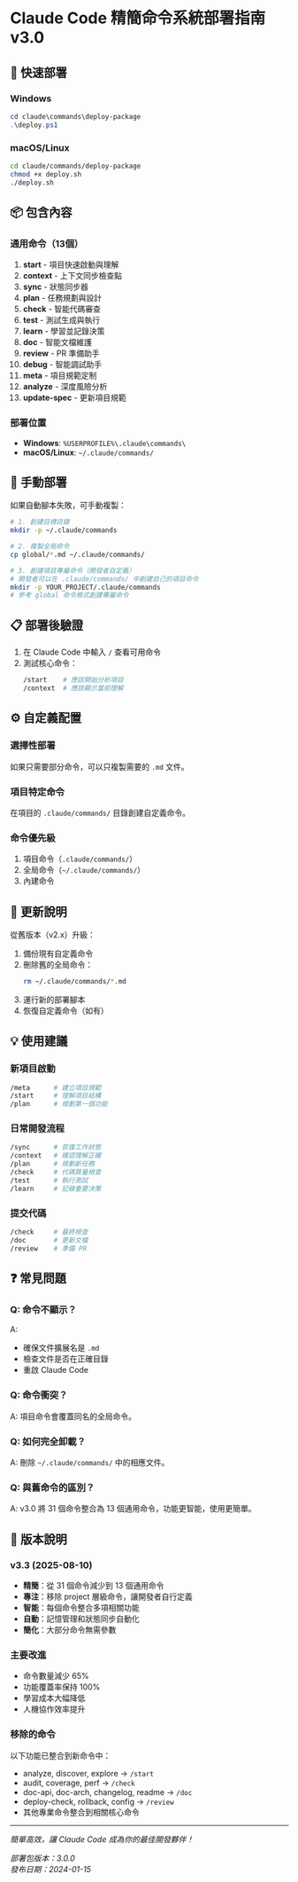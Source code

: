 # Claude Code 精簡命令系統部署指南 v3.0

## 🚀 快速部署

### Windows
```powershell
cd claude\commands\deploy-package
.\deploy.ps1
```

### macOS/Linux
```bash
cd claude/commands/deploy-package
chmod +x deploy.sh
./deploy.sh
```

## 📦 包含內容

### 通用命令（13個）
1. **start** - 項目快速啟動與理解
2. **context** - 上下文同步檢查點
3. **sync** - 狀態同步器
4. **plan** - 任務規劃與設計
5. **check** - 智能代碼審查
6. **test** - 測試生成與執行
7. **learn** - 學習並記錄決策
8. **doc** - 智能文檔維護
9. **review** - PR 準備助手
10. **debug** - 智能調試助手
11. **meta** - 項目規範定制
12. **analyze** - 深度風險分析
13. **update-spec** - 更新項目規範

### 部署位置
- **Windows**: `%USERPROFILE%\.claude\commands\`
- **macOS/Linux**: `~/.claude/commands/`

## 🔧 手動部署

如果自動腳本失敗，可手動複製：

```bash
# 1. 創建目標目錄
mkdir -p ~/.claude/commands

# 2. 複製全局命令
cp global/*.md ~/.claude/commands/

# 3. 創建項目專屬命令（開發者自定義）
# 開發者可以在 .claude/commands/ 中創建自己的項目命令
mkdir -p YOUR_PROJECT/.claude/commands
# 參考 global 命令格式創建專屬命令
```

## 📋 部署後驗證

1. 在 Claude Code 中輸入 `/` 查看可用命令
2. 測試核心命令：
   ```bash
   /start    # 應該開始分析項目
   /context  # 應該顯示當前理解
   ```

## ⚙️ 自定義配置

### 選擇性部署
如果只需要部分命令，可以只複製需要的 `.md` 文件。

### 項目特定命令
在項目的 `.claude/commands/` 目錄創建自定義命令。

### 命令優先級
1. 項目命令（`.claude/commands/`）
2. 全局命令（`~/.claude/commands/`）
3. 內建命令

## 🔄 更新說明

從舊版本（v2.x）升級：
1. 備份現有自定義命令
2. 刪除舊的全局命令：
   ```bash
   rm ~/.claude/commands/*.md
   ```
3. 運行新的部署腳本
4. 恢復自定義命令（如有）

## 💡 使用建議

### 新項目啟動
```bash
/meta      # 建立項目規範
/start     # 理解項目結構
/plan      # 規劃第一個功能
```

### 日常開發流程
```bash
/sync      # 恢復工作狀態
/context   # 確認理解正確
/plan      # 規劃新任務
/check     # 代碼質量檢查
/test      # 執行測試
/learn     # 記錄重要決策
```

### 提交代碼
```bash
/check     # 最終檢查
/doc       # 更新文檔
/review    # 準備 PR
```

## ❓ 常見問題

### Q: 命令不顯示？
A: 
- 確保文件擴展名是 `.md`
- 檢查文件是否在正確目錄
- 重啟 Claude Code

### Q: 命令衝突？
A: 項目命令會覆蓋同名的全局命令。

### Q: 如何完全卸載？
A: 刪除 `~/.claude/commands/` 中的相應文件。

### Q: 與舊命令的區別？
A: v3.0 將 31 個命令整合為 13 個通用命令，功能更智能，使用更簡單。

## 📝 版本說明

### v3.3 (2025-08-10)
- **精簡**：從 31 個命令減少到 13 個通用命令
- **專注**：移除 project 層級命令，讓開發者自行定義
- **智能**：每個命令整合多項相關功能
- **自動**：記憶管理和狀態同步自動化
- **簡化**：大部分命令無需參數

### 主要改進
- 命令數量減少 65%
- 功能覆蓋率保持 100%
- 學習成本大幅降低
- 人機協作效率提升

### 移除的命令
以下功能已整合到新命令中：
- analyze, discover, explore → `/start`
- audit, coverage, perf → `/check`
- doc-api, doc-arch, changelog, readme → `/doc`
- deploy-check, rollback, config → `/review`
- 其他專業命令整合到相關核心命令

---

*簡單高效，讓 Claude Code 成為你的最佳開發夥伴！*

*部署包版本：3.0.0*  
*發布日期：2024-01-15*